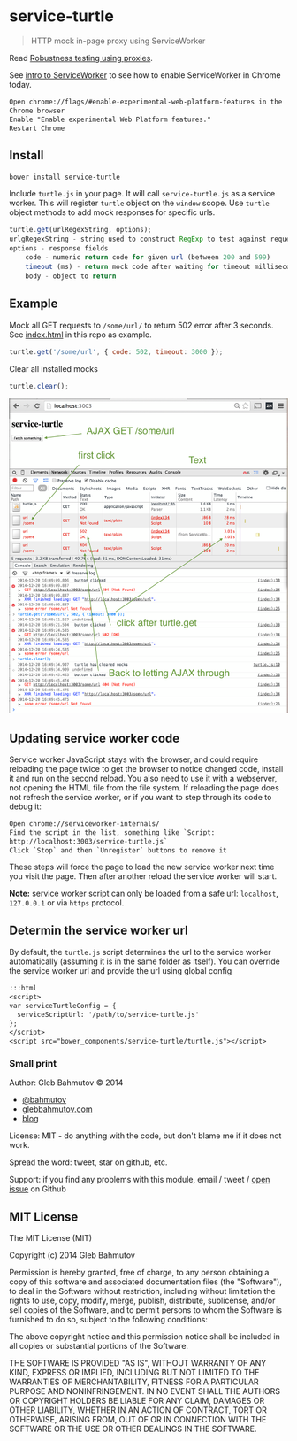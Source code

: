 # service-turtle

> HTTP mock in-page proxy using ServiceWorker

Read [Robustness testing using proxies](http://bahmutov.calepin.co/robustness-testing-using-proxies.html).

See [intro to ServiceWorker](http://jakearchibald.com/2014/using-serviceworker-today/) to see how to 
enable ServiceWorker in Chrome today.

    Open chrome://flags/#enable-experimental-web-platform-features in the Chrome browser
    Enable "Enable experimental Web Platform features."
    Restart Chrome

## Install

    bower install service-turtle

Include `turtle.js` in your page. It will call `service-turtle.js` as a service worker.
This will register `turtle` object on the `window` scope. Use `turtle` object methods to add
mock responses for specific urls.

```js
turtle.get(urlRegexString, options);
urlgRegexString - string used to construct RegExp to test against request url
options - response fields
    code - numeric return code for given url (between 200 and 599)
    timeout (ms) - return mock code after waiting for timeout milliseconds
    body - object to return
```

## Example

Mock all GET requests to `/some/url/` to return 502 error after 3 seconds.
See [index.html](index.html) in this repo as example.

```js
turtle.get('/some/url', { code: 502, timeout: 3000 });
```

Clear all installed mocks

```js
turtle.clear();
```

![screenshot](images/service-turtle.png)

## Updating service worker code

Service worker JavaScript stays with the browser, and could require reloading the page twice to get the browser
to notice changed code, install it and run on the second reload. You also need to use it with a webserver, not
opening the HTML file from the file system. If reloading the page does not refresh the service worker, or
if you want to step through its code to debug it:

    Open chrome://serviceworker-internals/
    Find the script in the list, something like `Script: http://localhost:3003/service-turtle.js`
    Click `Stop` and then `Unregister` buttons to remove it

These steps will force the page to load the new service worker next time you visit the page.
Then after another reload the service worker will start.

**Note:** service worker script can only be loaded from a safe url: `localhost`, `127.0.0.1` or via `https` protocol. 

## Determin the service worker url

By default, the `turtle.js` script determines the url to the service worker automatically (assuming it is in the
same folder as itself). You can override the service worker url and provide the url using global config

    :::html
    <script>
    var serviceTurtleConfig = {
      serviceScriptUrl: '/path/to/service-turtle.js'
    };
    </script>
    <script src="bower_components/service-turtle/turtle.js"></script>

### Small print

Author: Gleb Bahmutov &copy; 2014

* [@bahmutov](https://twitter.com/bahmutov)
* [glebbahmutov.com](http://glebbahmutov.com)
* [blog](http://bahmutov.calepin.co/)

License: MIT - do anything with the code, but don't blame me if it does not work.

Spread the word: tweet, star on github, etc.

Support: if you find any problems with this module, email / tweet /
[open issue](https://github.com/bahmutov/service-turtle/issues) on Github

## MIT License

The MIT License (MIT)

Copyright (c) 2014 Gleb Bahmutov

Permission is hereby granted, free of charge, to any person obtaining a copy of
this software and associated documentation files (the "Software"), to deal in
the Software without restriction, including without limitation the rights to
use, copy, modify, merge, publish, distribute, sublicense, and/or sell copies of
the Software, and to permit persons to whom the Software is furnished to do so,
subject to the following conditions:

The above copyright notice and this permission notice shall be included in all
copies or substantial portions of the Software.

THE SOFTWARE IS PROVIDED "AS IS", WITHOUT WARRANTY OF ANY KIND, EXPRESS OR
IMPLIED, INCLUDING BUT NOT LIMITED TO THE WARRANTIES OF MERCHANTABILITY, FITNESS
FOR A PARTICULAR PURPOSE AND NONINFRINGEMENT. IN NO EVENT SHALL THE AUTHORS OR
COPYRIGHT HOLDERS BE LIABLE FOR ANY CLAIM, DAMAGES OR OTHER LIABILITY, WHETHER
IN AN ACTION OF CONTRACT, TORT OR OTHERWISE, ARISING FROM, OUT OF OR IN
CONNECTION WITH THE SOFTWARE OR THE USE OR OTHER DEALINGS IN THE SOFTWARE.
